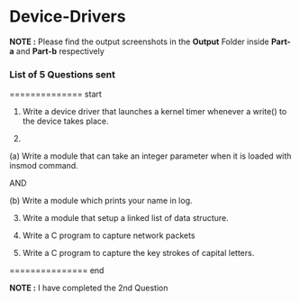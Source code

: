 # Device-Drivers

**NOTE :** Please find the output screenshots in the **Output** Folder inside **Part-a** and **Part-b** respectively

### List of 5 Questions sent
============== start

1. Write a device driver that launches a kernel timer whenever a write() to the device takes place.

2.

    
   (a) Write a module that can take an integer parameter when it is loaded with insmod command.

   AND

   (b) Write a module which prints your name in log.


3. Write a module that setup a linked list of data structure.

4. Write a C program to capture network packets

5. Write a C program to capture the key strokes of capital letters.

=============== end

**NOTE :** I have completed the 2nd Question
